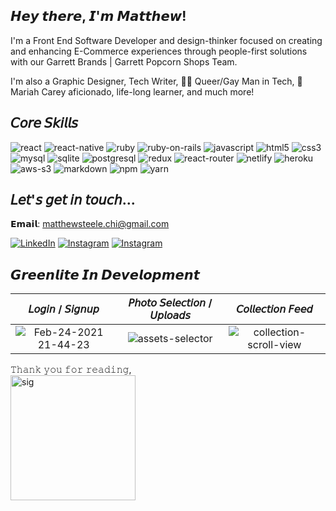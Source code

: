 
<!--
**thrlstl/thrlstl** is a ✨ _special_ ✨ repository because its `README.md` (this file) appears on your GitHub profile.

Here are some ideas to get you started: !

- 🔭 I’m currently working on ...
- 🌱 I’m currently learning ...
- 👯 I’m looking to collaborate on ...
- 🤔 I’m looking for help with ...
- 💬 Ask me about ...
- 📫 How to reach me: ...
- 😄 Pronouns: ...
- ⚡ Fun fact: ...
-->

## 𝙃𝙚𝙮 𝙩𝙝𝙚𝙧𝙚, 𝙄'𝙢 𝙈𝙖𝙩𝙩𝙝𝙚𝙬!

I'm a Front End Software Developer and design-thinker focused on creating and enhancing E-Commerce experiences through people-first solutions with our Garrett Brands | Garrett Popcorn Shops Team.

I'm also a Graphic Designer, Tech Writer, 🏳️‍🌈 Queer/Gay Man in Tech, 🐑 Mariah Carey aficionado, life-long learner, and much more!

## 𝘊𝘰𝘳𝘦 𝘚𝘬𝘪𝘭𝘭𝘴

![react](https://img.shields.io/badge/React-20232A?style=for-the-badge&logo=react&logoColor=61DAFB)
![react-native](https://img.shields.io/badge/React_Native-20232A?style=for-the-badge&logo=react&logoColor=61DAFB)
![ruby](https://img.shields.io/badge/Ruby-CC342D?style=for-the-badge&logo=ruby&logoColor=white)
![ruby-on-rails](https://img.shields.io/badge/Ruby_on_Rails-CC0000?style=for-the-badge&logo=ruby-on-rails&logoColor=white)
![javascript](https://img.shields.io/badge/JavaScript-F7DF1E?style=for-the-badge&logo=javascript&logoColor=black)
![html5](https://img.shields.io/badge/HTML5-E34F26?style=for-the-badge&logo=html5&logoColor=white)
![css3](https://img.shields.io/badge/CSS3-1572B6?style=for-the-badge&logo=css3&logoColor=white)
![mysql](https://img.shields.io/badge/MySQL-00000F?style=for-the-badge&logo=mysql&logoColor=white)
![sqlite](https://img.shields.io/badge/SQLite-07405E?style=for-the-badge&logo=sqlite&logoColor=white)
![postgresql](https://img.shields.io/badge/PostgreSQL-316192?style=for-the-badge&logo=postgresql&logoColor=white)
![redux](https://img.shields.io/badge/Redux-593D88?style=for-the-badge&logo=redux&logoColor=white)
![react-router](https://img.shields.io/badge/React_Router-CA4245?style=for-the-badge&logo=react-router&logoColor=white)
![netlify](https://img.shields.io/badge/Netlify-00C7B7?style=for-the-badge&logo=netlify&logoColor=white)
![heroku](https://img.shields.io/badge/Heroku-430098?style=for-the-badge&logo=heroku&logoColor=white)
![aws-s3](https://img.shields.io/badge/Amazon_AWS-232F3E?style=for-the-badge&logo=amazon-aws&logoColor=white)
![markdown](https://img.shields.io/badge/Markdown-000000?style=for-the-badge&logo=markdown&logoColor=white)
![npm](https://img.shields.io/badge/npm-CB3837?style=for-the-badge&logo=npm&logoColor=white)
![yarn](https://img.shields.io/badge/Yarn-2C8EBB?style=for-the-badge&logo=yarn&logoColor=white)

## 𝘓𝘦𝘵'𝘴 𝘨𝘦𝘵 𝘪𝘯 𝘵𝘰𝘶𝘤𝘩...

𝗘𝗺𝗮𝗶𝗹: matthewsteele.chi@gmail.com <br>

[![LinkedIn](https://img.shields.io/badge/LinkedIn-0077B5?style=for-the-badge&logo=linkedin&logoColor=white)](https://www.linkedin.com/in/matthewsteeleonline/)
[![Instagram](https://img.shields.io/badge/Instagram-E4405F?style=for-the-badge&logo=instagram&logoColor=white)](https://instagram.com/therealsteele)
[![Instagram](https://img.shields.io/badge/Medium-12100E?style=for-the-badge&logo=medium&logoColor=white)](https://matthewsteeleonline.medium.com/)

## 𝙂𝙧𝙚𝙚𝙣𝙡𝙞𝙩𝙚 𝙄𝙣 𝘿𝙚𝙫𝙚𝙡𝙤𝙥𝙢𝙚𝙣𝙩

𝘓𝘰𝘨𝘪𝘯 / 𝘚𝘪𝘨𝘯𝘶𝘱             |  𝘗𝘩𝘰𝘵𝘰 𝘚𝘦𝘭𝘦𝘤𝘵𝘪𝘰𝘯 / 𝘜𝘱𝘭𝘰𝘢𝘥𝘴         |  𝘊𝘰𝘭𝘭𝘦𝘤𝘵𝘪𝘰𝘯 𝘍𝘦𝘦𝘥
:-------------------------:|:-------------------------:|:-------------------------:
![Feb-24-2021 21-44-23](https://user-images.githubusercontent.com/68616411/109099936-870a7880-76e9-11eb-9379-4e9d01221789.gif)  |  ![assets-selector](https://user-images.githubusercontent.com/68616411/109239132-64846800-779a-11eb-9399-9e3296ab3399.gif)|  ![collection-scroll-view](https://user-images.githubusercontent.com/68616411/109235020-7530e000-7792-11eb-9be8-5cc8b1df1569.gif)

𝚃𝚑𝚊𝚗𝚔 𝚢𝚘𝚞 𝚏𝚘𝚛 𝚛𝚎𝚊𝚍𝚒𝚗𝚐,
<br>
<img src="https://user-images.githubusercontent.com/68616411/109108102-80373200-76f8-11eb-9c68-0580b20d1b18.png" alt="sig" width="200"/>
